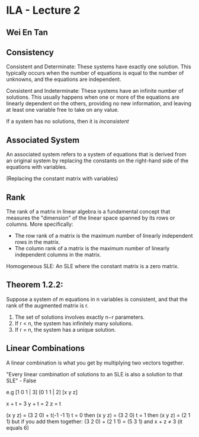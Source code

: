 # ILA -  Lecture 2
## Wei En Tan

## Consistency
Consistent and Determinate: These systems have exactly one solution. This typically occurs when the number of equations is equal to the number of unknowns, and the equations are independent.

Consistent and Indeterminate: These systems have an infinite number of solutions. This usually happens when one or more of the equations are linearly dependent on the others, providing no new information, and leaving at least one variable free to take on any value.

If a system has no solutions, then it is *inconsistent*

## Associated System
An associated system refers to a system of equations that is derived from an original system by replacing the constants on the right-hand side of the equations with variables.

(Replacing the constant matrix with variables)

## Rank
The rank of a matrix in linear algebra is a fundamental concept that measures the "dimension" of the linear space spanned by its rows or columns. More specifically:
* The row rank of a matrix is the maximum number of linearly independent rows in the matrix.
* The column rank of a matrix is the maximum number of linearly independent columns in the matrix.

Homogeneous SLE: An SLE where the constant matrix is a zero matrix.

## Theorem 1.2.2:
Suppose a system of m equations in n variables is consistent, and that the rank of the augmented matrix is r. 
1. The set of solutions involves exactly n−r parameters. 
2. If r < n, the system has infinitely many solutions.
3. If r = n, the system has a unique solution.

## Linear Combinations
A linear combination is what you get by multiplying two vectors together.

"Every linear combination of solutions to an SLE is also a solution to that SLE" - False

e.g
[1 0 1 | 3]
[0 1 1 | 2]
[x y z]

x + t = 3
y + t = 2
z = t

(x y z) = (3 2 0) + t(-1 -1 1)
t = 0 then (x y z) = (3 2 0)
t = 1 then (x y z) = (2 1 1)
but if you add them together:
(3 2 0) + (2 1 1) = (5 3 1)
and x + z ≠ 3 (it equals 6)


